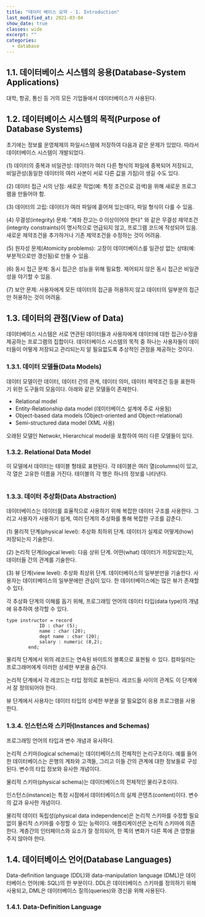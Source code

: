 ```yaml
---
title: "데이터 베이스 요약 - 1. Introduction"
last_modified_at: 2021-03-04
show_date: true
classes: wide
excerpt: ""
categories:
  - database
---
```


## 1.1. 데이터베이스 시스템의 응용(Database-System Applications)
대학, 항공, 통신 등 거의 모든 기업들에서 데이터베이스가 사용된다. 

## 1.2. 데이터베이스 시스템의 목적(Purpose of Database Systems)
초기에는 정보를 운영체제의 파일시스템에 저장하여 다음과 같은 문제가 있었다. 
따라서 데이터베이스 시스템이 개발되었다. 

(1) 데이터의 중복과 비일관성: 데이터가 여러 다른 형식의 파일에 중복되어 저장되고, 비일관성(동일한 데이터의 여러 사본이 서로 다른 값을 가짐)이 생길 수도 있다.  

(2) 데이터 접근 시의 난점: 새로운 작업(예: 특정 조건으로 검색)을 위해 새로운 프로그램을 만들어야 함. 

(3) 데이터의 고립: 데이터가 여러 파일에 흩어져 있는데다, 파일 형식이 다를 수 있음. 

(4) 무결성(integrity) 문제: "계좌 잔고는 0 이상이어야 한다" 와 같은 무결성 제약조건(integrity constraints)이 명시적으로 언급되지 않고, 프로그램 코드에 작성되어 있음. 
새로운 제약조건을 추가하거나 기존 제약조건을 수정하는 것이 어려움. 

(5) 원자성 문제(Atomicity problems): 고장이 데이터베이스를 일관성 없는 상태(예: 부분적으로만 갱신됨)로 만들 수 있음. 

(6) 동시 접근 문제: 동시 접근은 성능을 위해 필요함. 제어되지 않은 동시 접근은 비일관성을 야기할 수 있음. 

(7) 보안 문제: 사용자에게 모든 데이터의 접근을 허용하지 않고 데이터의 일부분의 접근만 허용하는 것이 어려움. 

## 1.3. 데이터의 관점(View of Data)
데이터베이스 시스템은 서로 연관된 데이터들과 사용자에게 데이터에 대한 접근/수정을 제공하는 프로그램의 집합이다. 
데이터베이스 시스템의 목적 중 하나는 사용자들이 데이터들이 어떻게 저장되고 관리되는지 알 필요없도록 추상적인 관점을 제공하는 것이다. 

### 1.3.1. 데이터 모델들(Data Models)
데이터 모델이란 데이터, 데이터 간의 관계, 데이터 의미, 데이터 제약조건 등을 표현하기 위한 도구들의 모음이다. 
아래와 같은 모델들이 존재한다. 

* Relational model
* Entity-Relationship data model (데이터베이스 설계에 주로 사용됨)
* Object-based data models (Object-oriented and Object-relational)
* Semi-structured data model (XML 사용)

오래된 모델인 Netwokr, Hierarchical model을 포함하여 여러 다른 모델들이 있다.

### 1.3.2. Relational Data Model
이 모델에서 데이터는 테이블 형태로 표현된다. 
각 테이블은 여러 열(columns)이 있고, 각 열은 고유한 이름을 가진다. 
테이블의 각 행은 하나의 정보를 나타낸다. 

<figure style="width: 400px" class="align-center">
 	<img src="{{ '/assets/img/2021-03-04-database_system_1/1.png' }}" alt=""> 
</figure> 

### 1.3.3. 데이터 추상화(Data Abstraction)
데이터베이스는 데이터를 효율적으로 사용하기 위해 복잡한 데이터 구조를 사용한다. 
그리고 사용자가 사용하기 쉽게, 여러 단계의 추상화를 통해 복잡한 구조를 감춘다. 

(1) 물리적 단계(physical level): 추상화 최하위 단계. 데이터가 실제로 어떻게(how) 저장되는지 기술한다. 

(2) 논리적 단계(logical level): 다음 상위 단계. 어떤(what) 데이터가 저장되었는지, 데이터들 간의 관계를 기술한다. 

(3) 뷰 단계(view level): 추상화 최상위 단계. 데이터베이스의 일부분만을 기술한다. 
사용자는 데이터베이스의 일부분에만 관심이 있다. 한 데이터베이스에는 많은 뷰가 존재할 수 있다. 

각 추상화 단계의 이해를 돕기 위해, 프로그래밍 언어의 데이터 타입(data type)의 개념에 유추하여 생각할 수 있다. 
```console
type instructor = record
			ID : char (5);
			name : char (20);
			dept name : char (20);
			salary : numeric (8,2);
		end;
```
물리적 단계에서 위의 레코드는 연속된 바이트의 블록으로 표현될 수 있다. 
컴파일러는 프로그래머에게 이러한 상세한 부분을 숨긴다. 

논리적 단계에서 각 레코드는 타입 정의로 표현된다. 레코드들 사이의 관계도 이 단계에서 잘 정의되어야 한다. 

뷰 단계에서 사용자는 데이터 타입의 상세한 부분을 알 필요없이 응용 프로그램을 사용한다. 

### 1.3.4. 인스턴스와 스키마(Instances and Schemas)
프로그래밍 언어의 타입과 변수 개념과 유사하다. 

논리적 스키마(logical schema)는 데이터베이스의 전체적인 논리구조이다. 
예를 들어 한 데이터베이스는 은행의 계좌와 고객들, 그리고 이들 간의 관계에 대한 정보들로 구성된다. 
변수의 타입 정보와 유사한 개념이다. 

물리적 스키마(physical schema)는 데이터베이스의 전체적인 물리구조이다. 

인스턴스(instance)는 특정 시점에서 데이터베이스의 실제 콘텐츠(content)이다. 
변수의 값과 유사한 개념이다.  

물리적 데이터 독립성(physical data independence)은 논리적 스키마를 수정할 필요 없이 물리적 스키마를 수정할 수 있는 능력이다. 
애플리케이션은 논리적 스키마에 의존한다. 
계층간의 인터페이스와 요소가 잘 정의되어, 한 쪽의 변화가 다른 쪽에 큰 영향을 주지 않아야 한다. 

## 1.4. 데이터베이스 언어(Database Languages)
Data-definition language (DDL)와 data-manipulation language (DML)은 데이터베이스 언어(예: SQL)의 한 부분이다. 
DDL은 데이터베이스 스키마를 정의하기 위해 사용되고, DML은 데이터베이스 질의(queries)와 갱신을 위해 사용된다. 

### 1.4.1. Data-Definition Language
 